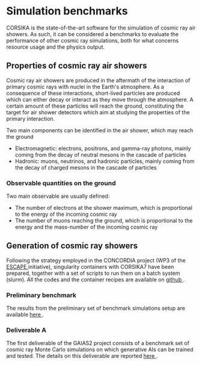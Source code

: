 # Simulation benchmarks

CORSIKA is the state-of-the-art software for the simulation of cosmic ray air showers. As such, it can be considered a benchmarks to evaluate the performance of other cosmic ray simulations, both for what concerns resource usage and the physics output.

## Properties of cosmic ray air showers

Cosmic ray air showers are produced in the aftermath of the interaction of primary cosmic rays with nuclei in the Earth's atmosphere. As a consequence of these interactions, short-lived particles are produced which can either decay or interact as they move through the atmosphere. A certain amount of these particles will reach the ground, constituting the target for air shower detectors which aim at studying the properties of the primary interaction.

Two main components can be identified in the air shower, which may reach the ground

- Electromagnetic: electrons, positrons, and gamma-ray photons, mainly coming from the decay of neutral mesons in the cascade of particles
- Hadronic: muons, neutrinos, and hadronic particles, mainly coming from the decay of charged mesons in the cascade of particles

### Observable quantities on the ground

Two main observable are usually defined:

- The number of electrons at the shower maximum, which is proportional to the energy of the incoming cosmic ray
- The number of muons reaching the ground, which is proportional to the energy and the mass-number of the incoming cosmic ray

## Generation of cosmic ray showers

Following the strategy employed in the CONCORDIA project (WP3 of the <a href="https://projectescape.eu/"> ESCAPE </a> initiative), singularity containers with CORSIKA7 have been prepared, together with a set of scripts to run them on a batch system (slurm). All the codes and the container recipes are available on <a href="https://github.com/Gaias2-ICSC/corsikasim/"> github </a>.

### Preliminary benchmark

The results from the preliminary set of benchmark simulations setup are available <a href="benchsim/testprod"> here </a>.

### Deliverable A

The first deliverable of the GAIAS2 project consists of a benchmark set of cosmic ray Monte Carlo simulations on which generative AIs can be trained and tested. The details on this deliverable are reported <a href = "benchsim/deliverable"> here </a>.

